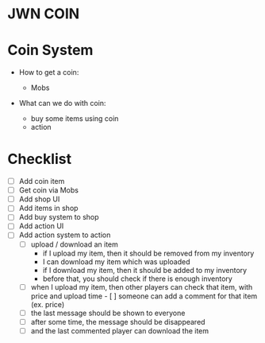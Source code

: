 
JWN COIN
=============

Coin System
=============
* How to get a coin:
  * Mobs

* What can we do with coin:
  * buy some items using coin
  * action

Checklist
=============
- [ ] Add coin item
- [ ] Get coin via Mobs
- [ ] Add shop UI
- [ ] Add items in shop
- [ ] Add buy system to shop
- [ ] Add action UI
- [ ] Add action system to action
  - [ ] upload / download an item
    - if I upload my item, then it should be removed from my inventory
    - I can download my item which was uploaded
    - if I download my item, then it should be added to my inventory
    - before that, you should check if there is enough inventory
  - [ ] when I upload my item, then other players can check that item, with price and upload time  - [ ] someone can add a comment for that item (ex. price)
  - [ ] the last message should be shown to everyone
  - [ ] after some time, the message should be disappeared
  - [ ] and the last commented player can download the item